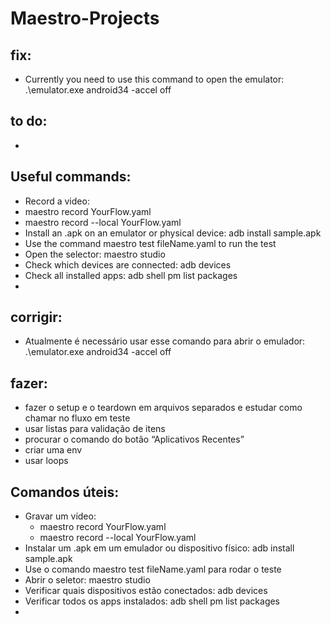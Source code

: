 # Maestro-Projects

## fix:
- Currently you need to use this command to open the emulator: .\emulator.exe android34 -accel off

## to do:
- 

## Useful commands:
- Record a video:
- maestro record YourFlow.yaml
- maestro record --local YourFlow.yaml
- Install an .apk on an emulator or physical device: adb install sample.apk
- Use the command maestro test fileName.yaml to run the test
- Open the selector: maestro studio
- Check which devices are connected: adb devices
- Check all installed apps: adb shell pm list packages
-


## corrigir:
- Atualmente é necessário usar esse comando para abrir o emulador: .\emulator.exe android34 -accel off

## fazer:
- fazer o setup e o teardown em arquivos separados e estudar como chamar no fluxo em teste
- usar listas para validação de itens
- procurar o comando do botão “Aplicativos Recentes”
- criar uma env
- usar loops

## Comandos úteis:
- Gravar um vídeo: 
    - maestro record YourFlow.yaml 
    - maestro record --local YourFlow.yaml
- Instalar um .apk em um emulador ou dispositivo físico: adb install sample.apk
- Use o comando maestro test fileName.yaml para rodar o teste
- Abrir o seletor: maestro studio
- Verificar quais dispositivos estão conectados: adb devices
- Verificar todos os apps instalados: adb shell pm list packages
- 